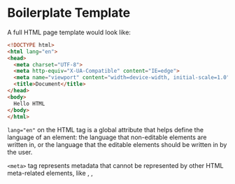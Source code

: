 # Boilerplate Template
A full HTML page template would look like:
```html
<!DOCTYPE html>
<html lang="en">
<head>
  <meta charset="UTF-8">
  <meta http-equiv="X-UA-Compatible" content="IE=edge">
  <meta name="viewport" content="width=device-width, initial-scale=1.0">
  <title>Document</title>
</head>
<body>
  Hello HTML
</body>
</html>
```

`lang="en"` on the HTML tag is a global attribute that helps define the language of an element: the language that non-editable elements are written in, or the language that the editable elements should be written in by the user.

`<meta>` tag represents metadata that cannot be represented by other HTML meta-related elements, like <base>, <link>, <script>, <style> or <title>.

`<meta charset="UTF-8">` defines the character encoding format followed. An encoding defines a mapping between bytes and text. A sequence of bytes allows for different textual interpretations. By specifying a particular encoding (such as UTF-8), we specify how the sequence of bytes is to be interpreted. This ensures that you can use characters from just about any human language in your HTML document, and they will display reliably.

`<meta http-equiv="X-UA-Compatible" content="IE=edge">` meta tag allows web authors to choose what version of Internet Explorer the page should be rendered as.

`<meta name="viewport" content="width=device-width, initial-scale=1.0">` This gives the browser instructions on how to control the page's dimensions and scaling. The width=device-width part sets the width of the page to follow the screen-width of the device (which will vary depending on the device). The initial-scale=1.0 part sets the initial zoom level when the page is first loaded by the browser. 

`<title>Document</title>` Specifies the page title that appears on the browser tab.
